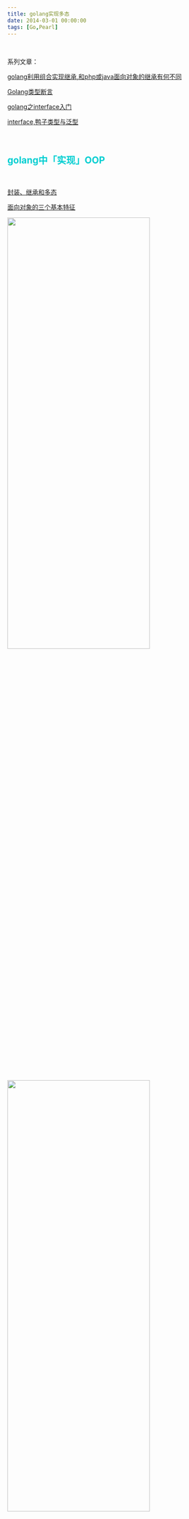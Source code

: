 ```yaml
---
title: golang实现多态
date: 2014-03-01 00:00:00
tags: [Go,Pearl]
---
```


<br>

系列文章：



[golang利用组合实现继承,和php或java面向对象的继承有何不同](https://dashen.tech/2014/03/01/golang%E5%88%A9%E7%94%A8%E7%BB%84%E5%90%88%E5%AE%9E%E7%8E%B0%E7%BB%A7%E6%89%BF-%E5%92%8Cphp%E6%88%96java%E9%9D%A2%E5%90%91%E5%AF%B9%E8%B1%A1%E7%9A%84%E7%BB%A7%E6%89%BF%E6%9C%89%E4%BD%95%E4%B8%8D%E5%90%8C/)


[Golang类型断言](https://dashen.tech/2017/07/26/Golang%E7%B1%BB%E5%9E%8B%E6%96%AD%E8%A8%80/)


[golang之interface入门](https://dashen.tech/2010/03/02/golang%E4%B9%8Binterface%E5%85%A5%E9%97%A8/)


[interface,鸭子类型与泛型](https://dashen.tech/2020/09/05/interface-%E9%B8%AD%E5%AD%90%E7%B1%BB%E5%9E%8B%E4%B8%8E%E6%B3%9B%E5%9E%8B/)


<br>




## <font color="#00CED1">golang中「实现」OOP</font>


<br>



[封装、继承和多态](https://www.cnblogs.com/zongmin/p/11342221.html)

[面向对象的三个基本特征](https://blog.csdn.net/zhouge000/article/details/82427208)

<img src="golang实现多态/0.gif" width = 80% height = 50% />

<img src="golang实现多态/1.png" width = 80% height = 50% />

**继承,多态,封装,是面向对象的三大特性.**

<img src="golang实现多态/2.jpg" width = 80% height = 50% />

<br>

### <font color="#ADFF2F">封装 Encapsulation</font>

<br>

指的是将对象的状态信息隐藏在对象内部，不允许外部程序直接访问对象内部信息，而是通过该类所提供的方法来实现对内部信息的操作和访问。


**三个访问控制符**:

private、 protected 和 public 



Go中用`大小写`以及`internal`文件夹机制,近似实现了权限控制


#### 大小写:

<br>

*无论是方法名、常量、变量名还是结构体的名称，如果首字母大写，则可以被其他的包访问；如果首字母小写，则只能在本包中使用*

*可以简单的理解成，首字母大写是公有的，首字母小写是私有的*

<br>

#### internal:

<br>

参考:

[golang internal代码包]()


<br>

---



### <font color="#ADFF2F">继承</font>

<br>

对于Java:

使用 extends 作为继承的关键字，子类扩展了父类，获得父类的全部成员变量和方法。




**在重写父类方法应遵循 “两同两小一大“ 规则：**

- “两同” 指方法名相同、形参列表相同；
- “两小” 指子类方法返回值类型和抛出的异常类型应比父类方法的更小或相等；
- “一大” 指的是子类方法的访问权限应比父类方法的访问权限更大或相等。

<br>



Go中用`结构体的嵌套`,近似实现了`继承`

[golang之struct入门](http://www.dashen.tech/2017/11/26/golang%E4%B9%8Bstruct%E5%85%A5%E9%97%A8/)


[golang利用组合实现继承,和php或java面向对象的继承有何不同]()

<br>

---




### <font color="#ADFF2F">多态 Polymorphisn</font>

<br>

继承和封装都很好理解,但多态则要相对晦涩一些.


[谈谈对Java多态的理解](https://www.bilibili.com/video/BV18W411C7TC)

<img src="golang实现多态/3.png" width = 80% height = 50% />

**相同类型的变量调用同一个方法时呈现出多种不同的行为特征。**(仅指`运行时多态`)


<font color="orange">编译类型看左边，运行类型看右边</font>



<img src="golang实现多态/4.png" width = 80% height = 50% />



#### Java的编译时多态: (也称`静态多态`)

<br>


- 在编译期间就能决定要执行的方法,
- 一般通过`重载`(overloading)来实现
- 方法名相同,参数不同(如参数`类型`/`数量`不同)

<img src="golang实现多态/5.png" width = 80% height = 50% />

使用时只要传的参数不同,在代码编译期,就能知道需要执行哪个方法


<br>

#### Java的运行时多态 (也称`动态多态`)

<br>


- 在运行期间才能决定要执行的是哪个方法
- 通过`覆盖`(overriding,也称为*重写*)和继承来实现(即在继承时,子类覆写父类的方法,且方法名和参数完全一致)
- 同名同参
- JVM决定目标方法


<img src="golang实现多态/6.png" width = 80% height = 50% />


<img src="golang实现多态/7.png" width = 80% height = 50% />


执行结果为:

```java
dog is running...

animal is eatting...



cat is running...

cat is eatting...
```

在编译时,还无法确定要执行的方法,只有在运行时才能决定到底执行哪个


**动态多态的实现:**

<img src="golang实现多态/8.png" width = 80% height = 50% />


<img src="golang实现多态/9.png" width = 80% height = 50% />


借助于JVM中的方法表,方法的实际入口地址,指向的是最终实现了这份方法的实例(即为何会输出dog is running而不是animal is running)


<br>

---

<br>

**重载（Overload）和重写（Override）区别：**

- 重载指的是同一类中多个同名方法；
- 重写指的是子类和父类的同名方法。


参考:

[重写(Override)与重载(Overload)]()

<br>


---

<br>

## <font color="#00CED1">golang"实现"多态</font>

<br>

### <font color="#ADFF2F">接口与鸭子类型</font>


<br>

<font color="orange">

只要能"嘎嘎叫",即只要有鸭子的这个行为,就认为这是个鸭子...

管你是鸭子还是鸡,还是飞禽走兽,甚至是电脑是玩具,只要能发出叫声,即只要实现了"叫"这个方法,就认为这是鸭子

即更关注对象的行为,而不是它的类型


</font>

<font color="lightblue">

更关注行为,不关注类型...

即不问出身,不管是不是贫农,只要一起干革命,心向马列主义,就认为是自己人
</font>



[golang中的鸭子类型](http://blog.sina.com.cn/s/blog_713f44f60102wxht.html)


[Python Vs Go，鸭子类型，你有我也有](https://zhuanlan.zhihu.com/p/59299729)

[Golang中的接口与鸭子类型](https://blog.51cto.com/speakingbaicai/1703249)





关于上面链接中提到的:

 > 在golang中，值接收者和指针接收者的方法集是不同的。只是golang会智能地解引用和取引用，使得二者的方法集看上去是一样的。但是，在调用exchangeThese时，就凸显出二者的不同了。


可以参见 

[用好指针  肯定会与结构体,与接口联系在一起](https://note.youdao.com/web/#/file/WEBcdb22e5a7154c0a0c018b6c4f2b9f7de/note/WEB8d51de0fb218b37458ddba94f05753b6/?search=interface)

 **知道指针,可以知道值;反之则不然.**



 <br>



 <img src="golang实现多态/10.png" width = 80% height = 50% />


```go
package main

import "fmt"

type Substance interface { //body,substance,object均有"物体"的意思
	Say()
}

type Dog struct {
	name  string
	color string
	age   int
}

type ElectricDog struct {
	name  string
	color string
}

type Cat struct {
}

func (Dog) Say() {
	fmt.Println("汪汪汪")
}

func (ElectricDog) Say() {
	fmt.Println("哇哇哇")
}

func (Cat) Say() {
	fmt.Println("喵喵喵")
}

func DoSay(sth Substance) {
	sth.Say()
}

func main() {

	d := Dog{"狗", "黑色", 3}

	e := ElectricDog{"电动玩具狗", "白色"}

	c := Cat{}

	DoSay(d)
	DoSay(e)
	DoSay(c)

}
```

输出为:

```go
汪汪汪
哇哇哇
喵喵喵
```

<br>

---

<br>

#### 代码中的体现:




---

<br>


参考:

[理解 Go interface 的 5 个关键点](https://sanyuesha.com/2017/07/22/how-to-understand-go-interface/)